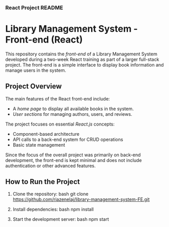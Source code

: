 ### React Project README

# Library Management System - Front-end (React)

This repository contains the *front-end* of a Library Management System developed during a two-week React training as part of a larger full-stack project. The front-end is a simple interface to display book information and manage users in the system.

## Project Overview

The main features of the React front-end include:
- A *home page* to display all available books in the system.
- *User sections* for managing authors, users, and reviews.
  
The project focuses on essential *React.js* concepts:
- Component-based architecture
- API calls to a back-end system for CRUD operations
- Basic state management

Since the focus of the overall project was primarily on back-end development, the front-end is kept minimal and does not include authentication or other advanced features.

## How to Run the Project

1. Clone the repository:
   bash
   git clone https://github.com/riazenelaj/library-management-system-FE.git
   
2. Install dependencies:
   bash
   npm install
   
3. Start the development server:
   bash
   npm start
   
